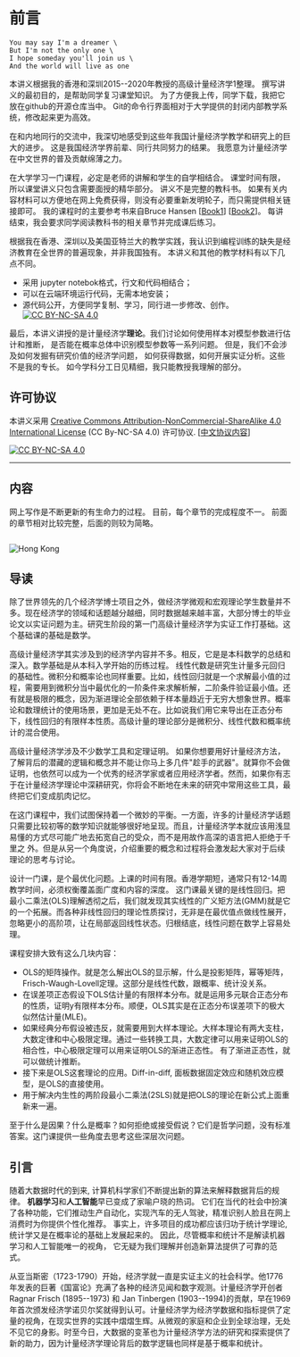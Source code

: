 # 前言

```{admonition} Imagine
You may say I'm a dreamer \
But I'm not the only one \
I hope someday you'll join us \
And the world will live as one
```

本讲义根据我的香港和深圳2015--2020年教授的高级计量经济学1整理。
撰写讲义的最初目的，是帮助同学复习课堂知识。
为了方便我上传，同学下载，我把它放在github的开源仓库当中。
Git的命令行界面相对于大学提供的封闭内部教学系统，修改起来更为高效。

在和内地同行的交流中，我深切地感受到这些年我国计量经济学教学和研究上的巨大的进步。
这是我国经济学界前辈、同行共同努力的结果。
我愿意为计量经济学在中文世界的普及贡献绵薄之力。

在大学学习一门课程，必定是老师的讲解和学生的自学相结合。
课堂时间有限，所以课堂讲义只包含需要面授的精华部分。
讲义不是完整的教科书。
如果有关内容材料可以方便地在网上免费获得，则没有必要重新发明轮子，而只需提供相关链接即可。
我的课程时的主要参考书来自Bruce Hansen [[Book1](https://www.ssc.wisc.edu/~bhansen/probability/)] [[Book2](https://www.ssc.wisc.edu/~bhansen/econometrics/)]。
每讲结束，我会要求同学阅读教科书的相关章节并完成课后练习。

根据我在香港、深圳以及美国亚特兰大的教学实践，我认识到编程训练的缺失是经济教育在全世界的普遍现象，并非我国独有。
本讲义和其他的教学材料有以下几点不同。

* 采用 jupyter notebok格式，行文和代码相结合；
* 可以在云端环境运行代码，无需本地安装；
* 源代码公开，方便同学复制、学习，同行进一步修改、创作。[![CC BY-NC-SA 4.0][cc-by-nc-sa-shield]][cc-by-nc-sa]

最后，本讲义讲授的是计量经济学**理论**。我们讨论如何使用样本对模型参数进行估计和推断，
是否能在概率总体中识别模型参数等一系列问题。
但是，我们不会涉及如何发掘有研究价值的经济学问题，
如何获得数据，如何开展实证分析。这些不是我的专长。
如今学科分工日见精细，我只能教授我理解的部分。



## 许可协议

本讲义采用
[Creative Commons Attribution-NonCommercial-ShareAlike 4.0 International License](cc-by-nc-sa) (CC By-NC-SA 4.0) 许可协议. [[中文协议内容](https://creativecommons.org/licenses/by-nc-sa/4.0/deed.zh)]

[![CC BY-NC-SA 4.0][cc-by-nc-sa-image]][cc-by-nc-sa]

[cc-by-nc-sa]: http://creativecommons.org/licenses/by-nc-sa/4.0/
[cc-by-nc-sa-image]: https://licensebuttons.net/l/by-nc-sa/4.0/88x31.png
[cc-by-nc-sa-shield]: https://img.shields.io/badge/License-CC%20BY--NC--SA%204.0-lightgrey.svg

---

## 内容

网上写作是不断更新的有生命力的过程。
目前，每个章节的完成程度不一。
前面的章节相对比较完整，后面的则较为简略。

```{tableofcontents}
```

![Hong Kong](saikung_HK.jpg)

## 导读

除了世界领先的几个经济学博士项目之外，做经济学微观和宏观理论学生数量并不多。现在经济学的领域和话题越分越细，同时数据越来越丰富，大部分博士的毕业论文以实证问题为主。研究生阶段的第一门高级计量经济学为实证工作打基础。这个基础课的基础是数学。

高级计量经济学其实涉及到的经济学内容并不多。相反，它是是本科数学的总结和深入。数学基础是从本科入学开始的历练过程。
线性代数是研究生计量多元回归的基础性。微积分和概率论也同样重要。比如，线性回归就是一个求解最小值的过程，需要用到微积分当中最优化的一阶条件来求解析解，二阶条件验证最小值。还有就是极限的概念，因为渐进理论全部依赖于样本量趋近于无穷大想象世界。概率论和数理统计的使用场景，更加是无处不在。比如说我们用它来导出在正态分布下，线性回归的有限样本性质。高级计量的理论部分是微积分、线性代数和概率统计的混合使用。


高级计量经济学涉及不少数学工具和定理证明。
如果你想要用好计量经济方法，了解背后的潜藏的逻辑和概念并不能让你马上多几件"趁手的武器"。就算你不会做证明，也依然可以成为一个优秀的经济学家或者应用经济学者。然而，如果你有志于在计量经济学理论中深耕研究，你将会不断地在未来的研究中常用这些工具，最终把它们变成肌肉记忆。

在这门课程中，我们试图保持着一个微妙的平衡。一方面，许多的计量经济学话题只需要比较初等的数学知识就能够很好地呈现。而且，计量经济学本就应该用浅显易懂的方式尽可能广地去拓宽自己的受众，而不是用故作高深的语言把人拒绝于千里之
外。但是从另一个角度说，介绍重要的概念和过程将会激发起大家对于后续理论的思考与讨论。


设计一门课，是个最优化问题。上课的时间有限。香港学期短，通常只有12-14周教学时间，必须权衡覆盖面广度和内容的深度。
这门课最关键的是线性回归。把最小二乘法(OLS)理解透彻之后，我们就发现其实线性的广义矩方法(GMM)就是它的一个拓展。而各种非线性回归的理论性质探讨，无非是在最优值点做线性展开，忽略更小的高阶项，让在局部返回线性状态。归根结底，线性问题在数学上容易处理。

课程安排大致有这么几块内容：

* OLS的矩阵操作。就是怎么解出OLS的显示解，什么是投影矩阵，幂等矩阵，Frisch-Waugh-Lovell定理。这部分是线性代数，跟概率、统计没关系。
* 在误差项正态假设下OLS估计量的有限样本分布。就是运用多元联合正态分布的性质，证明y有限样本分布。顺便，OLS其实是在正态分布误差项下的极大似然估计量(MLE)。
* 如果经典分布假设被违反，就需要用到大样本理论。大样本理论有两大支柱，大数定律和中心极限定理。通过一些转换工具，大数定律可以用来证明OLS的相合性，中心极限定理可以用来证明OLS的渐进正态性。
有了渐进正态性，就可以做统计推断。
* 接下来是OLS这套理论的应用。Diff-in-diff, 面板数据固定效应和随机效应模型，是OLS的直接使用。
* 用于解决内生性的两阶段最小二乘法(2SLS)就是把OLS的理论在新公式上面重新来一遍。

至于什么是因果？什么是概率？如何拒绝或接受假说？它们是哲学问题，没有标准答案。这门课提供一些角度去思考这些深层次问题。


## 引言

随着大数据时代的到来,
计算机科学家们不断提出新的算法来解释数据背后的规律。
**机器学习**和**人工智能**早已变成了家喻户晓的热词。
它们在当代的社会中扮演了各种功能，它们推动生产自动化，实现汽车的无人驾驶，精准识别人脸且在网上消费时为你提供个性化推荐。
事实上，许多项目的成功都应该归功于统计学理论,
统计学又是在概率论的基础上发展起来的。
因此，尽管概率和统计不是解读机器学习和人工智能唯一的视角，
它无疑为我们理解并创造新算法提供了可靠的范式。

从亚当斯密（1723-1790）开始，经济学就一直是实证主义的社会科学。他1776年发表的巨著《国富论》充满了各种的经济见闻和数字观测。计量经济学开创者 Ragnar
Frisch (1895--1973) 和 Jan Tinbergen (1903--1994)的贡献，早在1969年首次颁发经济学诺贝尔奖就得到认可。计量经济学为经济学数据和指标提供了定量的视角，在现实世界的实践中熠熠生辉。从微观的家庭和企业到全球治理，无处不见它的身影。时至今日，大数据的变革也为计量经济学方法的研究和探索提供了新的助力，因为计量经济学理论背后的数学逻辑也同样是基于概率和统计。

